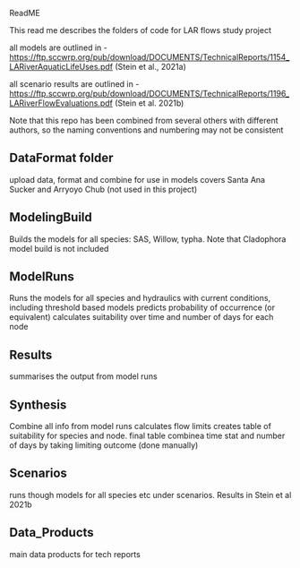 ReadME

This read me describes the folders of code for LAR flows study project

all models are outlined in - https://ftp.sccwrp.org/pub/download/DOCUMENTS/TechnicalReports/1154_LARiverAquaticLifeUses.pdf
(Stein et al., 2021a)

all scenario results are outlined in - https://ftp.sccwrp.org/pub/download/DOCUMENTS/TechnicalReports/1196_LARiverFlowEvaluations.pdf
(Stein et al. 2021b)

Note that this repo has been combined from several others with different authors,
so the naming conventions and numbering may not be consistent


## DataFormat folder

upload data, format and combine for use in models
covers Santa Ana Sucker and Arryoyo Chub (not used in this project)

## ModelingBuild

Builds the models for all species: SAS, Willow, typha. Note that Cladophora model build is not included

## ModelRuns

Runs the models for all species and hydraulics with current conditions, including threshold based models
predicts probability of occurrence (or equivalent)
calculates suitability over time and number of days for each node

## Results

summarises the output from model runs

## Synthesis

Combine all info from model runs
calculates flow limits 
creates table of suitability for species and node. final table combinea time stat 
and number of days by taking limiting outcome (done manually)

## Scenarios

runs though models for all species etc under scenarios. Results in Stein et al 2021b

## Data_Products

main data products for tech reports

